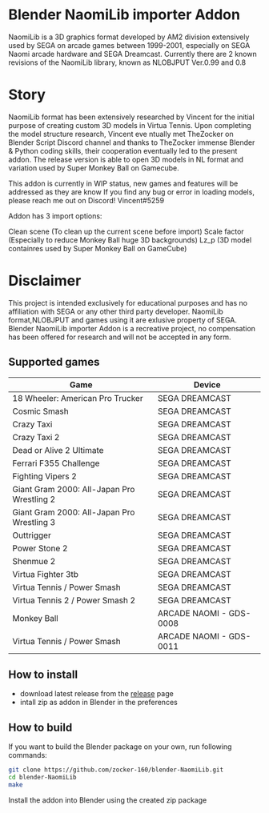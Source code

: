 # Blender NaomiLib importer Addon
NaomiLib is a 3D graphics format developed by AM2 division extensively used by SEGA on arcade games between 1999-2001, especially on SEGA Naomi arcade hardware and SEGA Dreamcast.
Currently there are 2 known revisions of the NaomiLib library, known as NLOBJPUT Ver.0.99 and 0.8

# Story
NaomiLib format has been extensively researched by Vincent for the initial purpose of creating custom 3D models in Virtua Tennis. Upon completing the model structure research, Vincent eve ntually met TheZocker on Blender Script Discord channel and thanks to TheZocker immense Blender & Python coding skills, their cooperation eventually led to the present addon.
The release version is able to open 3D models in NL format and variation used by Super Monkey Ball on Gamecube.

This addon is currently in WIP status, new games and features will be addressed as they are know 
If you find any bug or error in loading models, please reach me out on Discord! Vincent#5259

Addon has 3 import options:

Clean scene (To clean up the current scene before import)
Scale factor (Especially to reduce Monkey Ball huge 3D backgrounds)
Lz_p (3D model containres used by Super Monkey Ball on GameCube)

# Disclaimer
This project is intended exclusively for educational purposes and has no affiliation with SEGA or any other third party developer. NaomiLib format,NLOBJPUT and games using it are exlusive property of SEGA. Blender NaomiLib importer Addon is a recreative project, no compensation has been offered for research and will not be accepted in any form.



## Supported games

| Game                                        | Device                  |
| ------------------------------------------- | ----------------------- |
| 18 Wheeler: American Pro Trucker            | SEGA DREAMCAST          |
| Cosmic Smash                                | SEGA DREAMCAST          |
| Crazy Taxi                                  | SEGA DREAMCAST          |
| Crazy Taxi 2                                | SEGA DREAMCAST          |
| Dead or Alive 2 Ultimate                    | SEGA DREAMCAST          |
| Ferrari F355 Challenge                      | SEGA DREAMCAST          |
| Fighting Vipers 2                           | SEGA DREAMCAST          |
| Giant Gram 2000: All-Japan Pro Wrestling 2  | SEGA DREAMCAST          |
| Giant Gram 2000: All-Japan Pro Wrestling 3  | SEGA DREAMCAST          |
| Outtrigger                                  | SEGA DREAMCAST          |
| Power Stone 2                               | SEGA DREAMCAST          |
| Shenmue 2                                   | SEGA DREAMCAST          |
| Virtua Fighter 3tb                          | SEGA DREAMCAST          |
| Virtua Tennis / Power Smash                 | SEGA DREAMCAST          |
| Virtua Tennis 2 / Power Smash 2             | SEGA DREAMCAST          |
| Monkey Ball                                 | ARCADE NAOMI - GDS-0008 |
| Virtua Tennis / Power Smash                 | ARCADE NAOMI - GDS-0011 |





## How to install

- download latest release from the [release](https://github.com/zocker-160/blender-NaomiLib/releases) page
- intall zip as addon in Blender in the preferences

## How to build

If you want to build the Blender package on your own, run following commands:

```bash
git clone https://github.com/zocker-160/blender-NaomiLib.git
cd blender-NaomiLib
make
```

Install the addon into Blender using the created zip package
